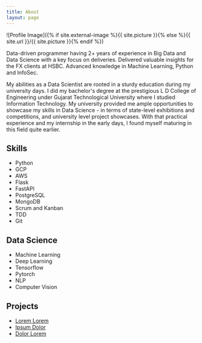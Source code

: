 ```yaml
---
title: About
layout: page
---
```


![Profile Image]({% if site.external-image %}{{ site.picture }}{% else %}{{ site.url }}/{{ site.picture }}{% endif %})

<p>Data-driven programmer having 2+ years of experience in Big Data and Data Science with a key focus on deliveries. Delivered valuable insights for the FX clients at HSBC. Advanced knowledge in Machine Learning, Python and InfoSec.</p>


<p>My abilities as a Data Scientist are rooted in a sturdy education during my university days. I did my bachelor's degree at the prestigious L D College of Engineering under Gujarat Technological University where I studied Information Technology. My university provided me ample opportunities to showcase my skills in Data Science - in terms of state-level exhibitions and competitions, and university level project showcases. With that practical experience and my internship in the early days, I found myself maturing in this field quite earlier.</p>

<h2>Skills</h2>

<ul class="skill-list">
	<li>Python</li>
	<li>GCP</li>
	<li>AWS</li>
	<li>Flask</li>
	<li>FastAPI</li>
	<li>PostgreSQL</li>
	<li>MongoDB</li>
	<li>Scrum and Kanban</li>
	<li>TDD</li>
	<li>Git</li>
</ul>

<h2>Data Science</h2>

<ul class="skill-list">
	<li>Machine Learning</li>
	<li>Deep Learning</li>
	<li>Tensorflow</li>
	<li>Pytorch</li>
	<li>NLP</li>
	<li>Computer Vision</li>
</ul>

<h2>Projects</h2>

<ul>
	<li><a href="https://github.com/">Lorem Lorem</a></li>
	<li><a href="https://github.com/">Ipsum Dolor</a></li>
	<li><a href="https://github.com/">Dolor Lorem</a></li>
</ul>
